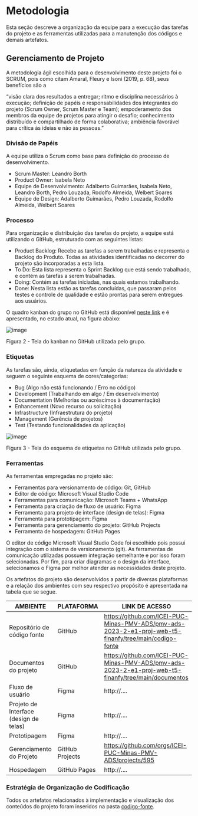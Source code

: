 
# Metodologia

Esta seção descreve a organização da equipe para a execução das tarefas do projeto e as ferramentas utilizadas para a manutenção dos códigos e demais artefatos.

## Gerenciamento de Projeto

A metodologia ágil escolhida para o desenvolvimento deste projeto foi o SCRUM, pois como citam Amaral, Fleury e Isoni (2019, p. 68), seus benefícios são a

“visão clara dos resultados a entregar; ritmo e disciplina necessários à execução; definição de papéis e responsabilidades dos integrantes do projeto (Scrum Owner, Scrum Master e Team); empoderamento dos membros da equipe de projetos para atingir o desafio; conhecimento distribuído e compartilhado de forma colaborativa; ambiência favorável para crítica às ideias e não às pessoas.”

### Divisão de Papéis

A equipe utiliza o Scrum como base para definição do processo de desenvolvimento.

- Scrum Master: Leandro Borth
- Product Owner: Isabela Neto
- Equipe de Desenvolvimento: Adalberto Guimarães, Isabela Neto, Leandro Borth, Pedro Louzada, Rodolfo Almeida, Welbert Soares
- Equipe de Design: Adalberto Guimarães, Pedro Louzada, Rodolfo Almeida, Welbert Soares

### Processo

Para organização e distribuição das tarefas do projeto, a equipe está utilizando o GitHub, estruturado com as seguintes listas:

- Product Backlog: Recebe as tarefas a serem trabalhadas e representa o Backlog do Produto. Todas as atividades identificadas no decorrer do projeto são incorporadas a esta lista.
- To Do: Esta lista representa o Sprint Backlog que está sendo trabalhado, e contém as tarefas a serem trabalhadas.
- Doing: Contém as tarefas iniciadas, nas quais estamos trabalhando.
- Done: Nesta lista estão as tarefas concluídas, que passaram pelos testes e controle de qualidade e estão prontas para serem entregues aos usuários.

O quadro kanban do grupo no GitHub está disponível [neste link](https://github.com/orgs/ICEI-PUC-Minas-PMV-ADS/projects/595/views/1) e é apresentado, no estado atual, na figura abaixo:

![image](https://github.com/ICEI-PUC-Minas-PMV-ADS/pmv-ads-2023-2-e1-proj-web-t5-finanfy/assets/116202867/d1f69969-102d-40f9-b586-845136ff60fb)

Figura 2 - Tela do kanban no GitHub utilizada pelo grupo.

### Etiquetas

<p>As tarefas são, ainda, etiquetadas em função da natureza da atividade e seguem o seguinte esquema de cores/categorias:</p>

<ul>
  <li>Bug (Algo não está funcionando / Erro no código)</li>
  <li>Development (Trabalhando em algo / Em desenvolvimento)</li>
  <li>Documentation (Melhorias ou acréscimos à documentação)</li>
  <li>Enhancement (Novo recurso ou solicitação)</li>
  <li>Infrastructure (Infraestrutura do projeto)</li>
  <li>Management (Gerência de projetos)</li>
  <li>Test (Testando funcionalidades da aplicação)</li>
</ul>

![image](https://github.com/ICEI-PUC-Minas-PMV-ADS/pmv-ads-2023-2-e1-proj-web-t5-finanfy/assets/116202867/ef72505c-7465-4b03-8489-97ee1c70d51a)

Figura 3 - Tela do esquema de etiquetas no GitHub utilizada pelo grupo.

### Ferramentas

As ferramentas empregadas no projeto são:

- Ferramentas para versionamento de código: Git, GitHub
- Editor de código: Microsoft Visual Studio Code
- Ferramentas para comunicação: Microsoft Teams + WhatsApp
- Ferramenta para criação de fluxo de usuário: Figma
- Ferramenta para projeto de interface (design de telas): Figma
- Ferramenta para prototipagem: Figma
- Ferramenta para gerenciamento do projeto: GitHub Projects
- Ferramenta de hospedagem: GitHub Pages

O editor de código Microsoft Visual Studio Code foi escolhido pois possui integração com o sistema de versionamento (git). As ferramentas de comunicação utilizadas possuem integração semelhante e por isso foram selecionadas. Por fim, para criar diagramas e o design da interface, selecionamos o Figma por melhor atender as necessidades deste projeto.

Os artefatos do projeto são desenvolvidos a partir de diversas plataformas e a relação dos ambientes com seu respectivo propósito é apresentada na tabela que se segue.

| AMBIENTE                               | PLATAFORMA                         | LINK DE ACESSO                         |
|----------------------------------------|------------------------------------|----------------------------------------|
| Repositório de código fonte            | GitHub                             | https://github.com/ICEI-PUC-Minas-PMV-ADS/pmv-ads-2023-2-e1-proj-web-t5-finanfy/tree/main/codigo-fonte |
| Documentos do projeto                  | GitHub                             | https://github.com/ICEI-PUC-Minas-PMV-ADS/pmv-ads-2023-2-e1-proj-web-t5-finanfy/tree/main/documentos |
| Fluxo de usuário                       | Figma                              | http://....                            |
| Projeto de Interface (design de telas) | Figma                              | http://....                            |
| Prototipagem                           | Figma                              | http://....                            |
| Gerenciamento do Projeto               | GitHub Projects                    | https://github.com/orgs/ICEI-PUC-Minas-PMV-ADS/projects/595 |
| Hospedagem                             | GitHub Pages                       | http://....                            |

### Estratégia de Organização de Codificação 

Todos os artefatos relacionados à implementação e visualização dos conteúdos do projeto foram inseridos na pasta [codigo-fonte](https://github.com/ICEI-PUC-Minas-PMV-ADS/pmv-ads-2023-2-e1-proj-web-t5-finanfy/tree/main/codigo-fonte).
